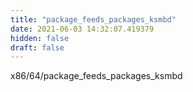 ```yaml
---
title: "package_feeds_packages_ksmbd"
date: 2021-06-03 14:32:07.419379
hidden: false
draft: false
---
```


x86/64/package_feeds_packages_ksmbd

